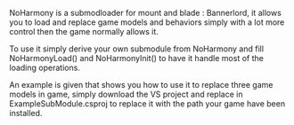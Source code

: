 NoHarmony is a submodloader for mount and blade : Bannerlord, it allows you to load and replace game models and behaviors simply with a lot more control then the game normally allows it.

To use it simply derive your own submodule from NoHarmony and fill NoHarmonyLoad() and NoHarmonyInit() to have it handle most of the loading operations.

An example is given that shows you how to use it to replace three game models in game, simply download the VS project and replace <gamedir> in ExampleSubModule.csproj to replace it with the path your game have been installed.
